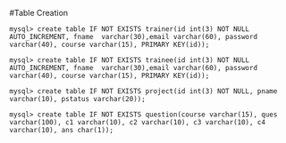#Table Creation

`mysql> create table IF NOT EXISTS trainer(id int(3) NOT NULL AUTO_INCREMENT, fname  varchar(30),email varchar(60), password varchar(40), course varchar(15), PRIMARY KEY(id));`

`mysql> create table IF NOT EXISTS trainee(id int(3) NOT NULL AUTO_INCREMENT, fname  varchar(30),email varchar(60), password varchar(40), course varchar(15), PRIMARY KEY(id));`

`mysql> create table IF NOT EXISTS project(id int(3) NOT NULL, pname varchar(10), pstatus varchar(20));`

`mysql> create table IF NOT EXISTS question(course varchar(15), ques varchar(100), c1 varchar(10), c2 varchar(10), c3 varchar(10), c4 varchar(10), ans char(1));`